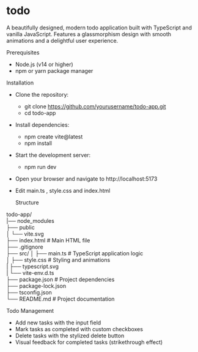 # todo
A beautifully designed, modern todo application built with TypeScript and vanilla JavaScript. Features a glassmorphism design with smooth animations and a delightful user experience.

Prerequisites

- Node.js (v14 or higher)
- npm or yarn package manager

Installation

- Clone the repository:

  - git clone https://github.com/yourusername/todo-app.git  
  - cd todo-app

- Install dependencies:  


  - npm create vite@latest  
  - npm install

- Start the development server:

  - npm run dev

- Open your browser and navigate to http://localhost:5173
- Edit main.ts , style.css and index.html

  Structure

todo-app/  
|── node_modules  
├── public  
│   └── vite.svg  
├── index.html          # Main HTML file  
├── .gitignore  
├── src/
│   ├── main.ts         # TypeScript application logic  
│   ├──  style.css       # Styling and animations  
|   ├──  typescript.svg  
|   └── vite-env.d.ts  
├── package.json        # Project dependencies  
├── package-lock.json   
├── tsconfig.json    
└── README.md          # Project documentation  

Todo Management

- Add new tasks with the input field
- Mark tasks as completed with custom checkboxes
- Delete tasks with the stylized delete button
- Visual feedback for completed tasks (strikethrough effect)
